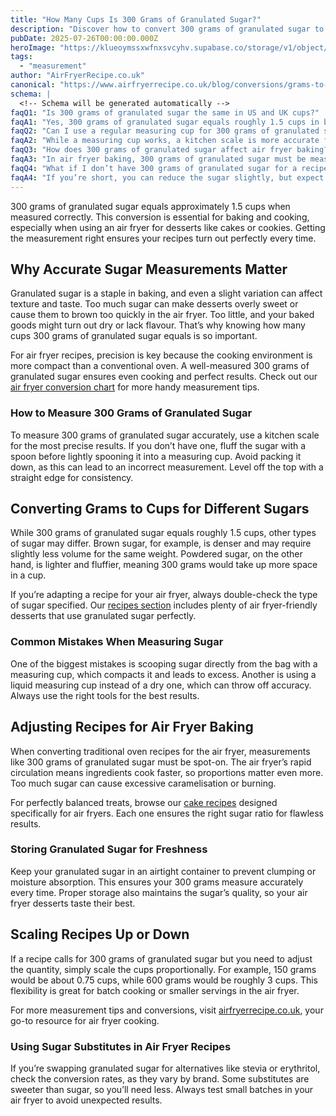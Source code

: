 ```yaml
---
title: "How Many Cups Is 300 Grams of Granulated Sugar?"
description: "Discover how to convert 300 grams of granulated sugar to cups for perfect baking every time. Get precise measurements and expert tips now!"
pubDate: 2025-07-26T00:00:00.000Z
heroImage: "https://klueoymssxwfnxsvcyhv.supabase.co/storage/v1/object/public/Shmucket/how-many-cups-is-300-grams-of-granulated-sugar.webp"
tags:
  - "measurement"
author: "AirFryerRecipe.co.uk"
canonical: "https://www.airfryerrecipe.co.uk/blog/conversions/grams-to-cups/how-many-cups-is-300-grams-of-granulated-sugar"
schema: |
  <!-- Schema will be generated automatically -->
faqQ1: "Is 300 grams of granulated sugar the same in US and UK cups?"
faqA1: "Yes, 300 grams of granulated sugar equals roughly 1.5 cups in both US and UK measurements. The slight difference in cup sizes between the two systems is negligible for granulated sugar, as its density remains consistent."
faqQ2: "Can I use a regular measuring cup for 300 grams of granulated sugar?"
faqA2: "While a measuring cup works, a kitchen scale is more accurate for 300 grams of granulated sugar. If using a cup, fluff the sugar first and spoon it in lightly without packing. Level it off for the best results."
faqQ3: "How does 300 grams of granulated sugar affect air fryer baking?"
faqA3: "In air fryer baking, 300 grams of granulated sugar must be measured precisely to avoid over-browning or uneven cooking. The air fryer’s intense heat means sugar caramelises faster, so exact quantities are crucial."
faqQ4: "What if I don’t have 300 grams of granulated sugar for a recipe?"
faqA4: "If you’re short, you can reduce the sugar slightly, but expect texture changes. Alternatively, use a substitute like honey or maple syrup, adjusting liquids accordingly. For best results, stick to the original measurement."
---
```

<p>300 grams of granulated sugar equals approximately 1.5 cups when measured correctly. This conversion is essential for baking and cooking, especially when using an air fryer for desserts like cakes or cookies. Getting the measurement right ensures your recipes turn out perfectly every time.</p>  

<h2>Why Accurate Sugar Measurements Matter</h2>  
<p>Granulated sugar is a staple in baking, and even a slight variation can affect texture and taste. Too much sugar can make desserts overly sweet or cause them to brown too quickly in the air fryer. Too little, and your baked goods might turn out dry or lack flavour. That’s why knowing how many cups 300 grams of granulated sugar equals is so important.</p>  
<p>For air fryer recipes, precision is key because the cooking environment is more compact than a conventional oven. A well-measured 300 grams of granulated sugar ensures even cooking and perfect results. Check out our <a href=https://www.airfryerrecipe.co.uk/air-fryer-conversion-chart>air fryer conversion chart</a> for more handy measurement tips.</p>  

<h3>How to Measure 300 Grams of Granulated Sugar</h3>  
<p>To measure 300 grams of granulated sugar accurately, use a kitchen scale for the most precise results. If you don’t have one, fluff the sugar with a spoon before lightly spooning it into a measuring cup. Avoid packing it down, as this can lead to an incorrect measurement. Level off the top with a straight edge for consistency.</p>  

<h2>Converting Grams to Cups for Different Sugars</h2>  
<p>While 300 grams of granulated sugar equals roughly 1.5 cups, other types of sugar may differ. Brown sugar, for example, is denser and may require slightly less volume for the same weight. Powdered sugar, on the other hand, is lighter and fluffier, meaning 300 grams would take up more space in a cup.</p>  
<p>If you’re adapting a recipe for your air fryer, always double-check the type of sugar specified. Our <a href=https://www.airfryerrecipe.co.uk/recipes>recipes section</a> includes plenty of air fryer-friendly desserts that use granulated sugar perfectly.</p>  

<h3>Common Mistakes When Measuring Sugar</h3>  
<p>One of the biggest mistakes is scooping sugar directly from the bag with a measuring cup, which compacts it and leads to excess. Another is using a liquid measuring cup instead of a dry one, which can throw off accuracy. Always use the right tools for the best results.</p>  

<h2>Adjusting Recipes for Air Fryer Baking</h2>  
<p>When converting traditional oven recipes for the air fryer, measurements like 300 grams of granulated sugar must be spot-on. The air fryer’s rapid circulation means ingredients cook faster, so proportions matter even more. Too much sugar can cause excessive caramelisation or burning.</p>  
<p>For perfectly balanced treats, browse our <a href=https://www.airfryerrecipe.co.uk/recipe-category/cakes>cake recipes</a> designed specifically for air fryers. Each one ensures the right sugar ratio for flawless results.</p>  

<h3>Storing Granulated Sugar for Freshness</h3>  
<p>Keep your granulated sugar in an airtight container to prevent clumping or moisture absorption. This ensures your 300 grams measure accurately every time. Proper storage also maintains the sugar’s quality, so your air fryer desserts taste their best.</p>  

<h2>Scaling Recipes Up or Down</h2>  
<p>If a recipe calls for 300 grams of granulated sugar but you need to adjust the quantity, simply scale the cups proportionally. For example, 150 grams would be about 0.75 cups, while 600 grams would be roughly 3 cups. This flexibility is great for batch cooking or smaller servings in the air fryer.</p>  
<p>For more measurement tips and conversions, visit <a href=https://www.airfryerrecipe.co.uk>airfryerrecipe.co.uk</a>, your go-to resource for air fryer cooking.</p>  

<h3>Using Sugar Substitutes in Air Fryer Recipes</h3>  
<p>If you’re swapping granulated sugar for alternatives like stevia or erythritol, check the conversion rates, as they vary by brand. Some substitutes are sweeter than sugar, so you’ll need less. Always test small batches in your air fryer to avoid unexpected results.</p>
